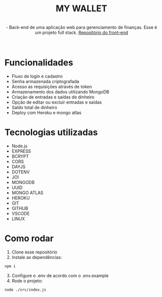 <div align="center">
  <h1>MY WALLET</h1>
  <br>
  - Back-end de uma aplicação web para gerenciamento de finanças. Esse é um projeto full stack. <a href = "https://github.com/guedesclaudio/my-wallet">Repositório do front-end</a>
  <br>
  <br>
</div>
<br>
  
# Funcionalidades
- Fluxo de login e cadastro
- Senha armazenada criptografada
- Acesso as requisições através de token
- Armazenamento dos dados utilizando MongoDB
- Criação de entradas e saídas de dinheiro
- Opção de editar ou excluir entradas e saídas
- Saldo total de dinheiro
- Deploy com Heroku e mongo atlas

# Tecnologias utilizadas
- Node.js
- EXPRESS
- BCRYPT
- CORS
- DAYJS
- DOTENV
- JOI
- MONGODB
- UUID
- MONGO ATLAS
- HEROKU
- GIT
- GITHUB
- VSCODE
- LINUX

# Como rodar
1. Clone esse repositório
2. Instale as dependências:
```bash
npm i
```
3. Configure o .env de acordo com o .env.example
4. Rode o projeto:
```bash
node ./src/index.js
```


<br>